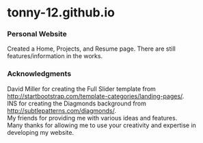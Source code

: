 # tonny-12.github.io
### Personal Website
Created a Home, Projects, and Resume page.
There are still features/information in the works.

### Acknowledgments
David Miller for creating the Full Slider template from http://startbootstrap.com/template-categories/landing-pages/.  
INS for creating the Diagmonds background from http://subtlepatterns.com/diagmonds/.  
My friends for providing me with various ideas and features.  
Many thanks for allowing me to use your creativity and expertise in developing my website.
